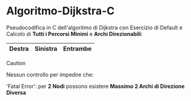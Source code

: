 # Algoritmo-Dijkstra-C
Pseudocodifica in C dell'algoritmo di Dijkstra con Esercizio di Default e Calcolo di **Tutti i Percorsi Minimi** e **Archi Direzionabili**:

|Destra|Sinistra|Entrambe|
|---|---|---|


> [!CAUTION]
> Nessun controllo per impedire che:
> 
> 'Fatal Error': per **2 Nodi** possono esistere **Massimo 2 Archi di Direzione Diversa**

